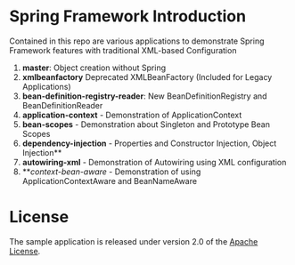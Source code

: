 # Spring Framework Introduction

Contained in this repo are various applications to demonstrate Spring Framework features with traditional XML-based Configuration


1.  **master**: Object creation without Spring
2.  **xmlbeanfactory** Deprecated XMLBeanFactory (Included for Legacy Applications)
3.  **bean-definition-registry-reader**: New BeanDefinitionRegistry and BeanDefinitionReader
4.  **application-context** - Demonstration of ApplicationContext
5.  **bean-scopes** - Demonstration about Singleton and Prototype Bean Scopes
6.  **dependency-injection** - Properties and Constructor Injection, Object Injection** 
7.  **autowiring-xml** - Demonstration of Autowiring using XML configuration
8. ***context-bean-aware* - Demonstration of using ApplicationContextAware and BeanNameAware


# License

The sample application is released under version 2.0 of the [Apache License](http://www.apache.org/licenses/LICENSE-2.0).
